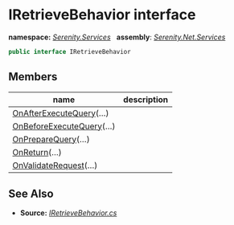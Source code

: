 # IRetrieveBehavior interface
**namespace:** *[Serenity.Services](../README.md#serenity.services-namespace)*   **assembly**: *[Serenity.Net.Services](../README.md)*

```csharp
public interface IRetrieveBehavior
```

## Members

| name | description |
| --- | --- |
| [OnAfterExecuteQuery](IRetrieveBehavior/OnAfterExecuteQuery.md)(…) |  |
| [OnBeforeExecuteQuery](IRetrieveBehavior/OnBeforeExecuteQuery.md)(…) |  |
| [OnPrepareQuery](IRetrieveBehavior/OnPrepareQuery.md)(…) |  |
| [OnReturn](IRetrieveBehavior/OnReturn.md)(…) |  |
| [OnValidateRequest](IRetrieveBehavior/OnValidateRequest.md)(…) |  |

## See Also

* **Source:** *[IRetrieveBehavior.cs](https://github.com/serenity-is/Serenity/blob/master/src/Serenity.Net.Services/RequestHandlers/Retrieve/IRetrieveBehavior.cs)*